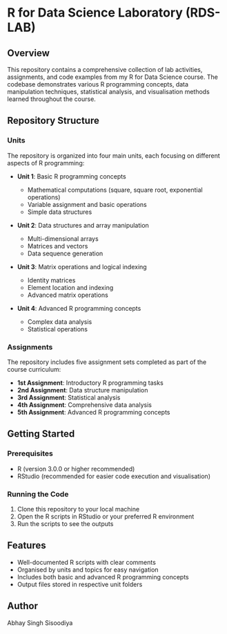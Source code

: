 # R for Data Science Laboratory (RDS-LAB)

## Overview
This repository contains a comprehensive collection of lab activities, assignments, and code examples from my R for Data Science course. The codebase demonstrates various R programming concepts, data manipulation techniques, statistical analysis, and visualisation methods learned throughout the course.

## Repository Structure

### Units
The repository is organized into four main units, each focusing on different aspects of R programming:

- **Unit 1**: Basic R programming concepts
  - Mathematical computations (square, square root, exponential operations)
  - Variable assignment and basic operations
  - Simple data structures

- **Unit 2**: Data structures and array manipulation
  - Multi-dimensional arrays
  - Matrices and vectors
  - Data sequence generation

- **Unit 3**: Matrix operations and logical indexing
  - Identity matrices
  - Element location and indexing
  - Advanced matrix operations

- **Unit 4**: Advanced R programming concepts
  - Complex data analysis
  - Statistical operations

### Assignments
The repository includes five assignment sets completed as part of the course curriculum:

- **1st Assignment**: Introductory R programming tasks
- **2nd Assignment**: Data structure manipulation
- **3rd Assignment**: Statistical analysis
- **4th Assignment**: Comprehensive data analysis
- **5th Assignment**: Advanced R programming concepts

## Getting Started

### Prerequisites
- R (version 3.0.0 or higher recommended)
- RStudio (recommended for easier code execution and visualisation)

### Running the Code
1. Clone this repository to your local machine
2. Open the R scripts in RStudio or your preferred R environment
3. Run the scripts to see the outputs

## Features
- Well-documented R scripts with clear comments
- Organised by units and topics for easy navigation
- Includes both basic and advanced R programming concepts
- Output files stored in respective unit folders


## Author
Abhay Singh Sisoodiya

